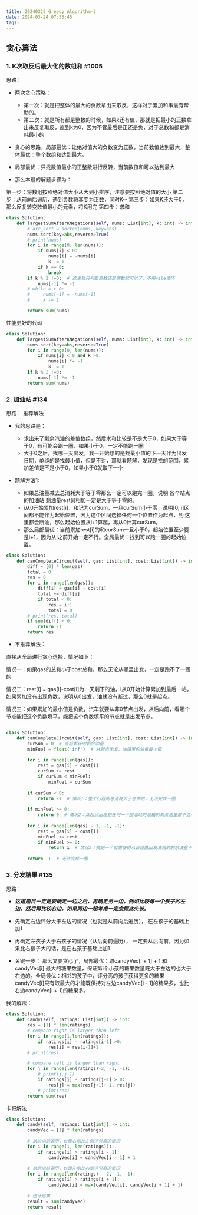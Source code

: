 ```yaml
---
title: 20240325 Greedy Algorithm-3
date: 2024-03-24 07:33:45
tags:
---
```


## 贪心算法 

### 1. K次取反后最大化的数组和 #1005

思路：
- 两次贪心策略：
    - 第一次：就是把整体的最大的负数拿出来取反，这样对于累加和事最有帮助的。
    - 第二次：就是所有都是整数的时候，如果k还有值，那就是把最小的正数拿出来反复取反，直到k为0，因为不管最后是正还是负，对于总数和都是消耗最小的
- 贪心的思路，局部最优：让绝对值大的负数变为正数，当前数值达到最大，整体最优：整个数组和达到最大。
- 局部最优：只找数值最小的正整数进行反转，当前数值和可以达到最大

- 那么本题的解题步骤为：

第一步：将数组按照绝对值大小从大到小排序，注意要按照绝对值的大小
第二步：从前向后遍历，遇到负数将其变为正数，同时K--
第三步：如果K还大于0，那么反复转变数值最小的元素，将K用完
第四步：求和

```python
class Solution:
    def largestSumAfterKNegations(self, nums: List[int], k: int) -> int:
        # arr_sort = sorted(nums, key=abs)
        nums.sort(key=abs,reverse=True)
        # print(nums)
        for i in range(0, len(nums)):
            if nums[i] < 0:
                nums[i] = -nums[i]
                k -= 1
            if k == 0:
                break
        if k % 2 !=0:  # 这里我只判断奇数还是偶数就可以了，不用wile循环
            nums[-1] *= -1  
        # while k > 0:
        #     nums[-1] = -nums[-1]
        #     k -= 1

        return sum(nums)
```

性能更好的代码
```python
class Solution:
    def largestSumAfterKNegations(self, nums: List[int], k: int) -> int:
        nums.sort(key=abs,reverse=True)
        for i in range(0, len(nums)):
            if nums[i] < 0 and k >0:
                nums[i] *= -1
                k -= 1
        if k % 2 !=0:
            nums[-1] *= -1  
        return sum(nums)
```

### 2. 加油站 #134
思路： 推荐解法
- 我的思路是： 
    - 求出来了剩余汽油的差值数组，然后求和比较是不是大于0，如果大于等于0，有可能会跑一圈，如果小于0，一定不能跑一圈
    - 大于0之后，找哪一天出发，我一开始想的是找最小值的下一天作为出发日期，单纯的是找最小值，但是不对，那就看题解，发现是找的范围，累加差值是不是小于0，如果小于0就取下一个

- 题解方法1:
    - 如果总油量减去总消耗大于等于零那么一定可以跑完一圈，说明 各个站点的加油站 剩油量rest[i]相加一定是大于等于零的。
    - i从0开始累加rest[i]，和记为curSum，一旦curSum小于零，说明[0, i]区间都不能作为起始位置，因为这个区间选择任何一个位置作为起点，到i这里都会断油，那么起始位置从i+1算起，再从0计算curSum。
    - 那么局部最优：当前累加rest[i]的和curSum一旦小于0，起始位置至少要是i+1，因为从i之前开始一定不行。全局最优：找到可以跑一圈的起始位置。

```python
class Solution:
    def canCompleteCircuit(self, gas: List[int], cost: List[int]) -> int:
        diff = [0] * len(gas)
        total = 0
        res = 0
        for i in range(len(gas)):
            diff[i] = gas[i] - cost[i]
            total += diff[i]
            if total < 0:
                res = i+1
                total = 0
        # print(res, total)
        if sum(diff) < 0:
            return -1
        return res
```

- 不推荐解法：

直接从全局进行贪心选择，情况如下：

情况一：如果gas的总和小于cost总和，那么无论从哪里出发，一定是跑不了一圈的

情况二：rest[i] = gas[i]-cost[i]为一天剩下的油，i从0开始计算累加到最后一站，如果累加没有出现负数，说明从0出发，油就没有断过，那么0就是起点。

情况三：如果累加的最小值是负数，汽车就要从非0节点出发，从后向前，看哪个节点能把这个负数填平，能把这个负数填平的节点就是出发节点。   

```python

class Solution:
    def canCompleteCircuit(self, gas: List[int], cost: List[int]) -> int:
        curSum = 0  # 当前累计的剩余油量
        minFuel = float('inf')  # 从起点出发，油箱里的油量最小值
        
        for i in range(len(gas)):
            rest = gas[i] - cost[i]
            curSum += rest
            if curSum < minFuel:
                minFuel = curSum
        
        if curSum < 0:
            return -1  # 情况1：整个行程的总消耗大于总供给，无法完成一圈
        
        if minFuel >= 0:
            return 0  # 情况2：从起点出发到任何一个加油站时油箱的剩余油量都不会小于0，可以从起点出发完成一圈
        
        for i in range(len(gas) - 1, -1, -1):
            rest = gas[i] - cost[i]
            minFuel += rest
            if minFuel >= 0:
                return i  # 情况3：找到一个位置使得从该位置出发油箱的剩余油量不会小于0，返回该位置的索引
        
        return -1  # 无法完成一圈
```

### 3. 分发糖果 #135

思路：
- ***这道题目一定是要确定一边之后，再确定另一边，例如比较每一个孩子的左边，然后再比较右边，如果两边一起考虑一定会顾此失彼。***

- 先确定右边评分大于左边的情况（也就是从前向后遍历）， 在左孩子的基础上加1
- 再确定左孩子大于右孩子的情况（从后向前遍历）， 一定要从后向前，因为如果比右孩子大的话，是在右孩子基础上加1
- 关键一步： 那么又要贪心了，局部最优：取candyVec[i + 1] + 1 和 candyVec[i] 最大的糖果数量，保证第i个小孩的糖果数量既大于左边的也大于右边的。全局最优：相邻的孩子中，评分高的孩子获得更多的糖果
candyVec[i]只有取最大的才能既保持对左边candyVec[i - 1]的糖果多，也比右边candyVec[i + 1]的糖果多。


我的解法：
```python
class Solution:
    def candy(self, ratings: List[int]) -> int:
        res = [1] * len(ratings)
        # compare right is larger than left
        for i in range(1,len(ratings)):
            if ratings[i] - ratings[i-1] >0:
                res[i] = res[i-1]+1
        # print(res)

        # compare left is larger than right
        for j in range(len(ratings)-2, -1, -1):
            # print(j,j+1)
            if ratings[j] - ratings[j+1] > 0:
                res[j] = max(res[j+1]+ 1, res[j])
            # print(res)
        return sum(res)
```

卡哥解法：
```python
class Solution:
    def candy(self, ratings: List[int]) -> int:
        candyVec = [1] * len(ratings)
        
        # 从前向后遍历，处理右侧比左侧评分高的情况
        for i in range(1, len(ratings)):
            if ratings[i] > ratings[i - 1]:
                candyVec[i] = candyVec[i - 1] + 1
        
        # 从后向前遍历，处理左侧比右侧评分高的情况
        for i in range(len(ratings) - 2, -1, -1):
            if ratings[i] > ratings[i + 1]:
                candyVec[i] = max(candyVec[i], candyVec[i + 1] + 1)
        
        # 统计结果
        result = sum(candyVec)
        return result

```